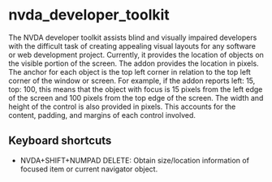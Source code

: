 # nvda_developer_toolkit
The NVDA developer toolkit assists blind and visually impaired developers with the difficult task of creating appealing visual layouts for any software or web development project. Currently, it provides the location of objects on the visible portion of the screen. The addon provides the location in pixels. The anchor for each object is the top left corner in relation to the top left corner of the window or screen. For example, if the addon reports left: 15, top: 100, this means that the object with focus is 15 pixels from the left edge of the screen and 100 pixels from the top edge of the screen. The width and height of the control is also provided in pixels. This accounts for the content, padding, and margins of each control involved.
## Keyboard shortcuts
* NVDA+SHIFT+NUMPAD DELETE: Obtain size/location information of focused item or current navigator object.
